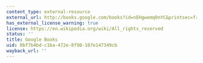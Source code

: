 ```yaml
---
content_type: external-resource
external_url: http://books.google.com/books?id=nEHgwemq0nYC&printsec=frontcover
has_external_license_warning: true
license: https://en.wikipedia.org/wiki/All_rights_reserved
status: ''
title: Google Books
uid: 0bf7b4bd-c1ba-472e-8f98-187e147349cb
wayback_url: ''
---
```

